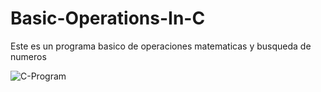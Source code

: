 # Basic-Operations-In-C
Este es un programa basico de operaciones matematicas y busqueda de numeros

![C-Program](https://user-images.githubusercontent.com/102434136/197438382-36ef5c72-7a7e-46f3-bb0f-ac5f2a07bb65.PNG)
